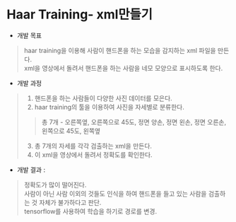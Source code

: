 # Haar Training- xml만들기   
   
- 개발 목표   
> haar training을 이용해 사람이 핸드폰을 하는 모습을 감지하는 xml 파일을 만든다.   
> xml을 영상에서 돌려서 핸드폰을 하는 사람을 네모 모양으로 표시하도록 한다.    
     
- 개발 과정   
> 1. 핸드폰을 하는 사람들이 다양한 사진 데이터를 모은다.   
> 2. haar training의 툴을 이용하여 사진을 자세별로 분류한다. 
>> 총 7개 - 오른쪽옆, 오른쪽으로 45도, 정면 양손, 정면 왼손, 정면 오른손, 왼쪽으로 45도, 왼쪽옆   
> 3. 총 7개의 자세를 각각 검출하는 xml을 만든다.    
> 4. 이 xml을 영상에서 돌려서 정확도를 확인한다.   
		
- 개발 결과 :
> 정확도가 많이 떨어진다.   
> 사람이 아닌 사람 이외의 것들도 인식을 하여 핸드폰을 들고 있는 사람을 검출하는 것 자체가 불가하다고 판단.   
> tensorflow를 사용하여 학습을 하기로 경로를 변경.    
 
